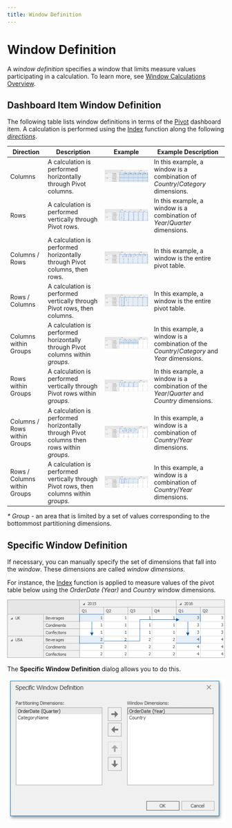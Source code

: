 ```yaml
---
title: Window Definition
---
```

# Window Definition
A _window definition_ specifies a window that limits measure values participating in a calculation. To learn more, see [Window Calculations Overview](../../../../../dashboard-for-desktop/articles/dashboard-designer/data-analysis/window-calculations/window-calculations-overview.md).

## Dashboard Item Window Definition
The following table lists window definitions in terms of the [Pivot](../../../../../dashboard-for-desktop/articles/dashboard-designer/designing-dashboard-items/pivot.md) dashboard item. A calculation is performed using the [Index](../../../../../dashboard-for-desktop/articles/dashboard-designer/data-analysis/window-calculations/calculation-functions-reference.md) function along the following _[directions](../../../../../dashboard-for-desktop/articles/dashboard-designer/data-analysis/window-calculations/window-calculations-overview.md)_.

| Direction | Description | Example | Example Description |
|---|---|---|---|
| Columns | A calculation is performed horizontally through Pivot columns. | ![Pivot_CalculateAlongColumns](../../../../images/Img123390.png) | In this example, a window is a combination of _Country_/_Category_ dimensions. |
| Rows | A calculation is performed vertically through Pivot rows. | ![Pivot_CalculateAlongRows](../../../../images/Img123391.png) | In this example, a window is a combination of _Year_/_Quarter_ dimensions. |
| Columns / Rows | A calculation is performed horizontally through Pivot columns, then rows. | ![Pivot_CalculateAlongColumnsRows](../../../../images/Img123392.png) | In this example, a window is the entire pivot table. |
| Rows / Columns | A calculation is performed vertically through Pivot rows, then columns. | ![Pivot_CalculateAlongRowsColumns](../../../../images/Img123393.png) | In this example, a window is the entire pivot table. |
| Columns within Groups | A calculation is performed horizontally through Pivot columns within _groups_. | ![Pivot_CalculateAlongColumns_Groups](../../../../images/Img123394.png) | In this example, a window is a combination of the _Country_/_Category_ and _Year_ dimensions. |
| Rows within Groups | A calculation is performed vertically through Pivot rows within _groups_. | ![Pivot_CalculateAlongRows_Groups](../../../../images/Img123395.png) | In this example, a window is a combination of the _Year_/_Quarter_ and _Country_ dimensions. |
| Columns / Rows within Groups | A calculation is performed horizontally through Pivot columns then rows within _groups_. | ![Pivot_CalculateAlongColumnsRows_Groups](../../../../images/Img123396.png) | In this example, a window is a combination of _Country_/_Year_ dimensions. |
| Rows / Columns within Groups | A calculation is performed vertically through Pivot rows, then columns within _groups_. | ![Pivot_CalculateAlongRowsColumns_Groups](../../../../images/Img123397.png) | In this example, a window is a combination of _Country_/_Year_ dimensions. |

_* Group_ - an area that is limited by a set of values corresponding to the bottommost partitioning dimensions.

## Specific Window Definition
If necessary, you can manually specify the set of dimensions that fall into the _window_. These dimensions are called _window dimensions_.

For instance, the [Index](../../../../../dashboard-for-desktop/articles/dashboard-designer/data-analysis/window-calculations/calculation-functions-reference.md) function is applied to measure values of the pivot table below using the _OrderDate (Year)_ and _Country_ window dimensions.

![Pivot_CalculateAlongSpecificDimensions](../../../../images/Img123403.png)

The **Specific Window Definition** dialog allows you to do this.

![SpecificWindowDefinitionDialog](../../../../images/Img123402.png)